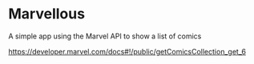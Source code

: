 # Marvellous

A simple app using the Marvel API to show a list of comics

https://developer.marvel.com/docs#!/public/getComicsCollection_get_6
